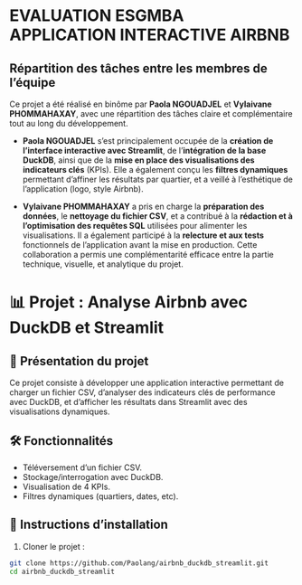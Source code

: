 # EVALUATION ESGMBA APPLICATION INTERACTIVE AIRBNB 
## Répartition des tâches entre les membres de l’équipe

Ce projet a été réalisé en binôme par **Paola NGOUADJEL** et **Vylaivane PHOMMAHAXAY**, avec une répartition des tâches claire et complémentaire tout au long du développement.

- **Paola NGOUADJEL** s’est principalement occupée de la **création de l’interface interactive avec Streamlit**, de l’**intégration de la base DuckDB**, ainsi que de la **mise en place des visualisations des indicateurs clés** (KPIs). Elle a également conçu les **filtres dynamiques** permettant d’affiner les résultats par quartier, et a veillé à l’esthétique de l’application (logo, style Airbnb).

- **Vylaivane PHOMMAHAXAY** a pris en charge la **préparation des données**, le **nettoyage du fichier CSV**, et a contribué à la **rédaction et à l’optimisation des requêtes SQL** utilisées pour alimenter les visualisations. Il a également participé à la **relecture et aux tests** fonctionnels de l’application avant la mise en production.
Cette collaboration a permis une complémentarité efficace entre la partie technique, visuelle, et analytique du projet.

# 📊 Projet : Analyse Airbnb avec DuckDB et Streamlit

## 🧠 Présentation du projet
Ce projet consiste à développer une application interactive permettant de charger un fichier CSV, d’analyser des indicateurs clés de performance avec DuckDB, et d’afficher les résultats dans Streamlit avec des visualisations dynamiques.

## 🛠️ Fonctionnalités
- Téléversement d’un fichier CSV.
- Stockage/interrogation avec DuckDB.
- Visualisation de 4 KPIs.
- Filtres dynamiques (quartiers, dates, etc).

## 🚀 Instructions d’installation
1. Cloner le projet :
```bash
git clone https://github.com/Paolang/airbnb_duckdb_streamlit.git
cd airbnb_duckdb_streamlit
